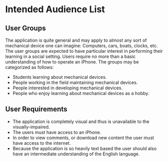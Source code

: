 # Intended Audience List #

## User Groups ##
The application is quite general and may apply to almost any sort of mechanical device one can imagine: Computers, cars, boats, clocks, etc.  The user groups are expected to have particular interest in performing their learning in a social setting. Users require no more than a basic understanding of how to operate an iPhone.  The groups may be categorized as follows:

- Students learning about mechanical devices. <br>
- People working in the field maintaining mechanical devices. <br>
- People interested in developing mechanical devices. <br>
- People who enjoy learning about mechanical devices as a hobby. <br>

<h2>User Requirements</h2>

- The application is completely visual and thus is unavailable to the visually-impaired. <br>
- The users must have access to an iPhone. <br>
- In order to view comments, or download new content the user must have access to the internet. <br>
- Because the application is so heavily text based the user should also have an intermediate understanding of the English language. <br>
